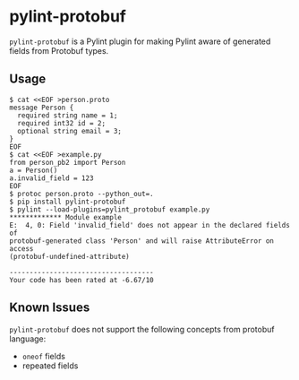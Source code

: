 pylint-protobuf
===============

`pylint-protobuf` is a Pylint plugin for making Pylint aware of generated
fields from Protobuf types.

## Usage

    $ cat <<EOF >person.proto
    message Person {
      required string name = 1;
      required int32 id = 2;
      optional string email = 3;
    }
    EOF
    $ cat <<EOF >example.py
    from person_pb2 import Person
    a = Person()
    a.invalid_field = 123
    EOF
    $ protoc person.proto --python_out=.
    $ pip install pylint-protobuf
    $ pylint --load-plugins=pylint_protobuf example.py
    ************* Module example
    E:  4, 0: Field 'invalid_field' does not appear in the declared fields of
    protobuf-generated class 'Person' and will raise AttributeError on access
    (protobuf-undefined-attribute)

    ------------------------------------
    Your code has been rated at -6.67/10

## Known Issues

`pylint-protobuf` does not support the following concepts from protobuf language:
 * `oneof` fields
 * repeated fields
